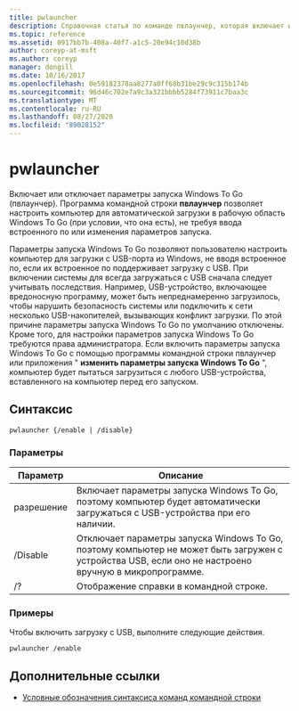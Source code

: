 ```yaml
---
title: pwlauncher
description: Справочная статья по команде пвлаунчер, которая включает или отключает параметры запуска Windows To Go (пвлаунчер).
ms.topic: reference
ms.assetid: 0917bb7b-408a-40f7-a1c5-20e94c10d38b
author: coreyp-at-msft
ms.author: coreyp
manager: dongill
ms.date: 10/16/2017
ms.openlocfilehash: 0e59182378aa8277a0ff68b31be29c9c315b174b
ms.sourcegitcommit: 96d46c702e7a9c3a321bbbb5284f73911c7baa3c
ms.translationtype: MT
ms.contentlocale: ru-RU
ms.lasthandoff: 08/27/2020
ms.locfileid: "89028152"
---
```

# <a name="pwlauncher"></a>pwlauncher

Включает или отключает параметры запуска Windows To Go (пвлаунчер). Программа командной строки **пвлаунчер** позволяет настроить компьютер для автоматической загрузки в рабочую область Windows To Go (при условии, что она есть), не требуя ввода встроенного по или изменения параметров запуска.

Параметры запуска Windows To Go позволяют пользователю настроить компьютер для загрузки с USB-порта из Windows, не вводя встроенное по, если их встроенное по поддерживает загрузку с USB. При включении системы для всегда загружаться с USB сначала следует учитывать последствия. Например, USB-устройство, включающее вредоносную программу, может быть непреднамеренно загрузилось, чтобы нарушить безопасность системы или подключить к сети несколько USB-накопителей, вызывающих конфликт загрузки. По этой причине параметры запуска Windows To Go по умолчанию отключены. Кроме того, для настройки параметров запуска Windows To Go требуются права администратора. Если включить параметры запуска Windows To Go с помощью программы командной строки пвлаунчер или приложения " **изменить параметры запуска Windows To Go** ", компьютер будет пытаться загрузиться с любого USB-устройства, вставленного на компьютер перед его запуском.

## <a name="syntax"></a>Синтаксис

```
pwlauncher {/enable | /disable}
```

### <a name="parameters"></a>Параметры

| Параметр | Описание |
|--|--|
| разрешение | Включает параметры запуска Windows To Go, поэтому компьютер будет автоматически загружаться с USB-устройства при его наличии. |
| /Disable | Отключает параметры запуска Windows To Go, поэтому компьютер не может быть загружен с устройства USB, если оно не настроено вручную в микропрограмме. |
| /? | Отображение справки в командной строке. |

### <a name="examples"></a>Примеры

Чтобы включить загрузку с USB, выполните следующие действия.

```
pwlauncher /enable
```

## <a name="additional-references"></a>Дополнительные ссылки

- [Условные обозначения синтаксиса команд командной строки](command-line-syntax-key.md)
